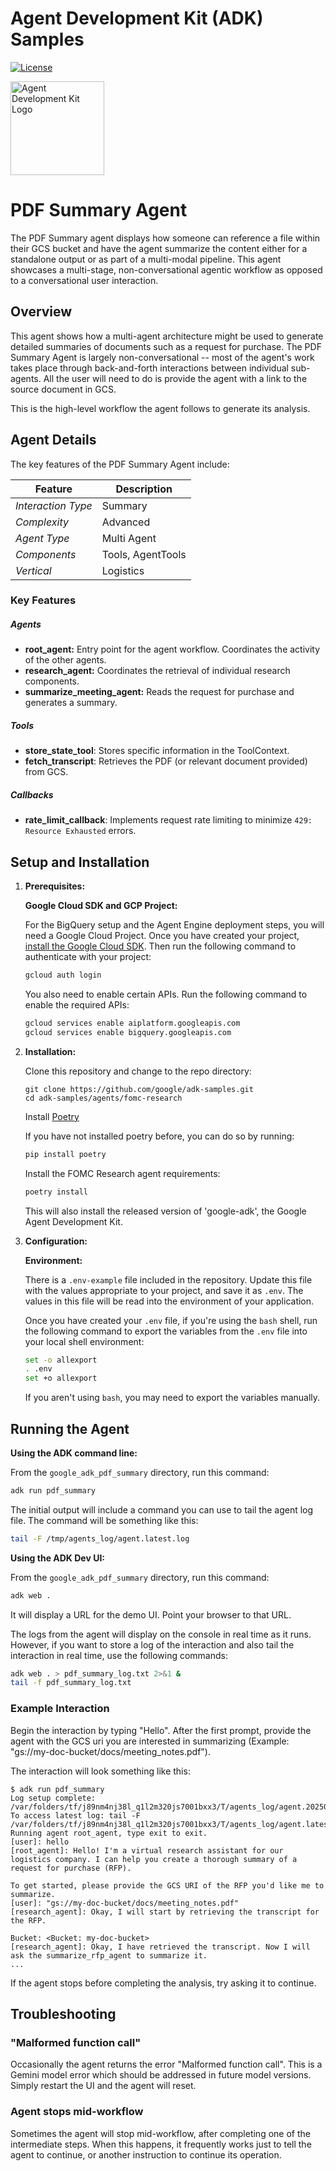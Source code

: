 # Agent Development Kit (ADK) Samples

[![License](https://img.shields.io/badge/License-Apache_2.0-blue.svg)](LICENSE)

<img src="https://github.com/google/adk-docs/blob/main/docs/assets/agent-development-kit.png" alt="Agent Development Kit Logo" width="150">

#  PDF Summary Agent

The PDF Summary agent displays how someone can reference a file within their GCS bucket and have the agent 
summarize the content either for a standalone output or as part of a multi-modal pipeline. 
This agent showcases a multi-stage, non-conversational agentic
workflow as opposed to a conversational user interaction.

## Overview

This agent shows how a multi-agent architecture might be used to generate
detailed summaries of documents such as a request for purchase. The
PDF Summary Agent is
largely non-conversational -- most of the agent's work takes place through
back-and-forth interactions between individual sub-agents. All the user will need to do is 
provide the agent with a link to the source document in GCS.

This is the high-level workflow the agent follows to generate its analysis.

## Agent Details
The key features of the PDF Summary Agent include:

| Feature | Description |
| --- | --- |
| *Interaction Type* | Summary |
| *Complexity* | Advanced |
| *Agent Type* | Multi Agent |
| *Components* | Tools, AgentTools |
| *Vertical* | Logistics |


### Key Features

##### Agents
* **root_agent:** Entry point for the agent workflow. Coordinates the activity of the other agents.
* **research_agent:** Coordinates the retrieval of individual research components.
* **summarize_meeting_agent:** Reads the request for purchase and generates a summary.

##### Tools
* **store_state_tool**: Stores specific information in the ToolContext.
* **fetch_transcript**: Retrieves the PDF (or relevant document provided) from GCS.

##### Callbacks
* **rate_limit_callback**: Implements request rate limiting to minimize `429: Resource Exhausted` errors.

## Setup and Installation
1.  **Prerequisites:**

    **Google Cloud SDK and GCP Project:**

    For the BigQuery setup and the Agent Engine deployment steps, you will need
    a Google Cloud Project. Once you have created your project,
    [install the Google Cloud SDK](https://cloud.google.com/sdk/docs/install).
    Then run the following command to authenticate with your project:
    ```bash
    gcloud auth login
    ```
    You also need to enable certain APIs. Run the following command to enable
    the required APIs:
    ```bash
    gcloud services enable aiplatform.googleapis.com
    gcloud services enable bigquery.googleapis.com
    ```

2.  **Installation:**

    Clone this repository and change to the repo directory:
    ```
    git clone https://github.com/google/adk-samples.git
    cd adk-samples/agents/fomc-research
    ```

    Install [Poetry](https://python-poetry.org)

    If you have not installed poetry before, you can do so by running:
    ```bash
    pip install poetry
    ```

    Install the FOMC Research agent requirements:
    ```bash
    poetry install
    ```

    This will also install the released version of 'google-adk', the Google Agent Development Kit.

3.  **Configuration:**

    **Environment:**

    There is a `.env-example` file included in the repository. Update this file
    with the values appropriate to your project, and save it as `.env`. The values
    in this file will be read into the environment of your application.

    Once you have created your `.env` file, if you're using the `bash` shell,
    run the following command to export the variables from the `.env` file into your
    local shell environment:
    ```bash
    set -o allexport
    . .env
    set +o allexport
    ```
    If you aren't using `bash`, you may need to export the variables manually.


## Running the Agent

**Using the ADK command line:**

From the `google_adk_pdf_summary` directory, run this command:
```bash
adk run pdf_summary
```
The initial output will include a command you can use to tail the agent log
file. The command will be something like this:
```bash
tail -F /tmp/agents_log/agent.latest.log
```

**Using the ADK Dev UI:**

From the `google_adk_pdf_summary` directory, run this command:
```bash
adk web .
```
It will display a URL for the demo UI. Point your browser to that URL.

The logs from the agent will display on the console in real time as it runs. However,
if you want to store a log of the interaction and also tail the interaction in real
time, use the following commands:

```bash
adk web . > pdf_summary_log.txt 2>&1 &
tail -f pdf_summary_log.txt
```

### Example Interaction

Begin the interaction by typing "Hello". After
the first prompt, provide the agent with the GCS uri you are interested in summarizing (Example: "gs://my-doc-bucket/docs/meeting_notes.pdf").

The interaction will look something like this:
```
$ adk run pdf_summary
Log setup complete: /var/folders/tf/j89nm4nj38l_q1l2m320js7001bxx3/T/agents_log/agent.20250514_140458.log
To access latest log: tail -F /var/folders/tf/j89nm4nj38l_q1l2m320js7001bxx3/T/agents_log/agent.latest.log
Running agent root_agent, type exit to exit.
[user]: hello
[root_agent]: Hello! I'm a virtual research assistant for our logistics company. I can help you create a thorough summary of a request for purchase (RFP).

To get started, please provide the GCS URI of the RFP you'd like me to summarize.
[user]: "gs://my-doc-bucket/docs/meeting_notes.pdf"
[research_agent]: Okay, I will start by retrieving the transcript for the RFP.

Bucket: <Bucket: my-doc-bucket>
[research_agent]: Okay, I have retrieved the transcript. Now I will ask the summarize_rfp_agent to summarize it.
...
```
If the agent stops before completing the analysis, try asking it to continue.


## Troubleshooting

### "Malformed function call"

Occasionally the agent returns the error "Malformed function call". This is a
Gemini model error which should be addressed in future model versions. Simply
restart the UI and the agent will reset.

### Agent stops mid-workflow

Sometimes the agent will stop mid-workflow, after completing one of the
intermediate steps. When this happens, it frequently works just to tell the agent
to continue, or another instruction to continue its operation.
